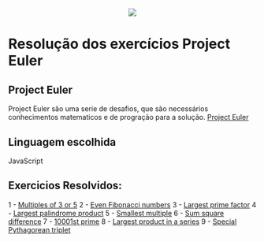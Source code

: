 <h1 align="center">
  <img src="https://raw.githubusercontent.com/verloka/Project-Euler/master/march/logo.jpg">
</h1>

# Resolução dos exercícios Project Euler

## Project Euler
Project Euler são uma serie de desafios, que são necessários conhecimentos matematicos e de progração para a solução. [Project Euler](https://projecteuler.net/archives)

## Linguagem escolhida
JavaScript

## Exercicios Resolvidos:
1 - [Multiples of 3 or 5](/problem1.js)
2 - [Even Fibonacci numbers](/problem2.js)
3 - [Largest prime factor](/problem3.js)
4 - [Largest palindrome product](/problem4.js)
5 - [Smallest multiple](/problem5.js)
6 - [Sum square difference](/problem6.js)
7 - [10001st prime](/problem7.js)
8 - [Largest product in a series](/problem8.js)
9 - [Special Pythagorean triplet](/problem9.js)
